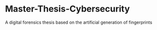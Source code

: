 # Master-Thesis-Cybersecurity
A digital forensics thesis based on the artificial generation of fingerprints
